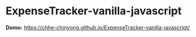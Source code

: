 # ExpenseTracker-vanilla-javascript

**Domo:** https://chhe-chinyong.github.io/ExpenseTracker-vanilla-javascript/
